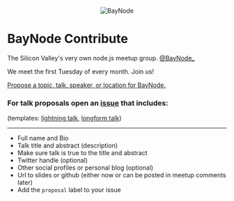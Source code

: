 <p align="center">
  <img src="http://photos4.meetupstatic.com/photos/event/1/5/2/d/highres_33605421.jpeg" alt="BayNode" />  
</p>

BayNode Contribute
=================
The Silicon Valley's very own node.js meetup group. [@BayNode_](https://twitter.com/BayNode_)

We meet the first Tuesday of every month. Join us!

[Propose a topic, talk, speaker, or location for BayNode.](https://github.com/baynode/baynode/issues)

### For talk proposals open an [issue](https://github.com/baynode/baynode/issues) that includes:
(templates: [lightning talk](lightning-talk-template.md), [longform talk](talk-template.md))

___

* Full name and Bio
* Talk title and abstract (description)
* Make sure talk is true to the title and abstract
* Twitter handle (optional)
* Other social profiles or personal blog (optional)
* Url to slides or github (either now or can be posted in meetup comments later)
* Add the `proposal` label to your issue
<!--
* See [past](https://github.com/baynode/sfnode/issues/4) [proposals](https://github.com/sfnode/sfnode/issues/3) [for](https://github.com/sfnode/sfnode/issues/2) [examples](https://github.com/sfnode/sfnode/issues/1)
-->


